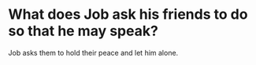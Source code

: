 # What does Job ask his friends to do so that he may speak?

Job asks them to hold their peace and let him alone.
